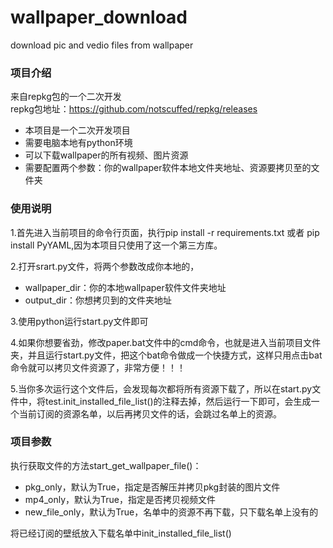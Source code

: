 # wallpaper_download
download pic and vedio files from wallpaper
### 项目介绍
来自repkg包的一个二次开发  
repkg包地址：https://github.com/notscuffed/repkg/releases 

- 本项目是一个二次开发项目
- 需要电脑本地有python环境
- 可以下载wallpaper的所有视频、图片资源
- 需要配置两个参数：你的wallpaper软件本地文件夹地址、资源要拷贝至的文件夹

### 使用说明
1.首先进入当前项目的命令行页面，执行pip install -r requirements.txt
或者 pip install PyYAML,因为本项目只使用了这一个第三方库。  

2.打开srart.py文件，将两个参数改成你本地的，
- wallpaper_dir：你的本地wallpaper软件文件夹地址
- output_dir：你想拷贝到的文件夹地址  

3.使用python运行start.py文件即可  

4.如果你想要省劲，修改paper.bat文件中的cmd命令，也就是进入当前项目文件夹，并且运行start.py文件，把这个bat命令做成一个快捷方式，这样只用点击bat命令就可以拷贝文件资源了，非常方便！！！

5.当你多次运行这个文件后，会发现每次都将所有资源下载了，所以在start.py文件中，将test.init_installed_file_list()的注释去掉，然后运行一下即可，会生成一个当前订阅的资源名单，以后再拷贝文件的话，会跳过名单上的资源。
### 项目参数
执行获取文件的方法start_get_wallpaper_file()：  
- pkg_only，默认为True，指定是否解压并拷贝pkg封装的图片文件
- mp4_only，默认为True，指定是否拷贝视频文件
- new_file_only，默认为True，名单中的资源不再下载，只下载名单上没有的


将已经订阅的壁纸放入下载名单中init_installed_file_list()


